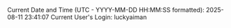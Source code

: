 Current Date and Time (UTC - YYYY-MM-DD HH:MM:SS formatted): 2025-08-11 23:41:07
Current User's Login: luckyaiman
